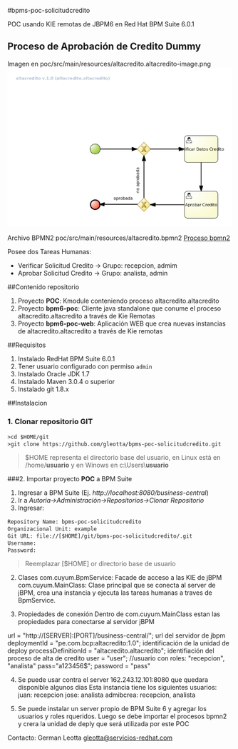 #bpms-poc-solicitudcredito

POC usando KIE remotas de JBPM6 en Red Hat BPM Suite 6.0.1 

## Proceso de Aprobación de Credito Dummy
Imagen en poc/src/main/resources/altacredito.altacredito-image.png
![Proceso alta crédito](bpm6-poc/src/main/resources/altacredito.altacredito.png "Proceso alta credito")

Archivo BPMN2 poc/src/main/resources/altacredito.bpmn2
[Proceso bpmn2](poc/src/main/resources/altacredito.bpmn2 "Proceso bpmn2")

Posee dos Tareas Humanas:
* Verificar Solicitud Credito -> Grupo: recepcion, admim
* Aprobar Solicitud Credito -> Grupo: analista, admin


##Contenido repositorio
1. Proyecto **POC**: Kmodule conteniendo proceso altacredito.altacredito
2. Proyecto **bpm6-poc**: Cliente java standalone que conume el proceso altacredito.altacredito a través de Kie Remotas
3. Proyecto **bpm6-poc-web**: Aplicación WEB que crea nuevas instancias de altacredito.altacredito a través de Kie remotas


##Requisitos
1. Instalado RedHat BPM Suite 6.0.1
2. Tener usuario configurado con permiso `admin`
3. Instalado Oracle JDK 1.7 
4. Instalado Maven 3.0.4 o superior
5. Instalado git 1.8.x


##Instalacion
### 1. Clonar repositorio GIT

```
>cd $HOME/git
>git clone https://github.com/gleotta/bpms-poc-solicitudcredito.git
```
> $HOME representa el directorio base del usuario, en Linux está en /home/**usuario** y en Winows en c:\\Users\\**usuario**

###2. Importar proyecto **POC** a BPM Suite
1. Ingresar a BPM Suite (Ej. *http://localhost:8080/business-central*)
2. Ir a *Autoria->Administración->Repositorios->Clonar Repositorio*
3. Ingresar:
```  
Repository Name: bpms-poc-solicitudcredito
Organizacional Unit: example
Git URL: file://[$HOME]/git/bpms-poc-solicitudcredito/.git
Username:
Password:
```
> Reemplazar [$HOME] or directorio base de usuario


2) Clases
com.cuyum.BpmService: Facade de acceso a las KIE de jBPM
com.cuyum.MainClass: Clase principal que se conecta al server de jBPM, crea una instancia 
y ejecuta las tareas humanas a traves de BpmService.

3) Propiedades de conexión
Dentro de com.cuyum.MainClass estan las propiedades para conectarse al servidor jBPM

url = "http://[SERVER]:[PORT]/business-central/"; url del servidor de jbpm
deploymentId = "pe.com.bcp:altacredito:1.0"; identificación de la unidad de deploy
processDefinitionId = "altacredito.altacredito"; identifiación del proceso de alta de credito
user = "user"; //usuario con roles: "recepcion", "analista" pass="a123456$";
password = "pass"

4) Se puede usar contra el server 162.243.12.101:8080 que quedara disponible algunos dias
Esta instancia tiene los siguientes usuarios:
juan: recepcion
jose: analista
admibcrea: recepcion, analista

5) Se puede instalar un server propio de BPM Suite 6 y agregar los usuarios y roles rqueridos.
Luego se debe importar el procesos bpmn2 y crera la unidad de deply que será utilizada por
este POC

Contacto: German Leotta <gleotta@servicios-redhat.com>



